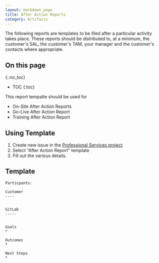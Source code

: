```yaml
---
layout: markdown_page
title: After Action Reports
category: Artifacts
---
```


The following reports are templates to be filed after a particular activity takes place.  These reports should be distributed to, at a minimum, the customer's SAL, the customer's TAM, your manager and the customer's contacts where appropriate.

## On this page
{:.no_toc}

- TOC
{:toc}

This report tempalte should be used for
* On-Site After Action Reports
* Go-Live After Action Report
* Training After Action Report

## Using Template
1. Create new issue in the [Professional Services project](https://gitlab.com/gitlab-com/customer-success/professional-services/issues/new)
1. Select "After Action Report" template
1. Fill out the various details.

## Template
```
Particpants:

Customer
----


GitLab 
-----


Goals
* 

Outcomes
*

Next Steps
* 

```